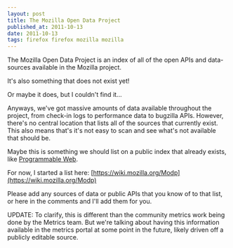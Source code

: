 ```yaml
---
layout: post
title: The Mozilla Open Data Project
published_at: 2011-10-13
date: 2011-10-13
tags: firefox firefox mozilla mozilla
---
```


The Mozilla Open Data Project is an index of all of the open APIs and data-sources available in the Mozilla project.

It's also something that does not exist yet!

Or maybe it does, but I couldn't find it...

Anyways, we've got massive amounts of data available throughout the project, from check-in logs to performance data to bugzilla APIs. However, there's no central location that lists all of the sources that currently exist. This also means that's it's not easy to scan and see what's not available that should be.

Maybe this is something we should list on a public index that already exists, like [Programmable Web](http://www.programmableweb.com/).

For now, I started a list here: [https://wiki.mozilla.org/Modp](https://wiki.mozilla.org/Modp)

Please add any sources of data or public APIs that you know of to that list, or here in the comments and I'll add them for you.

UPDATE: To clarify, this is different than the community metrics work being done by the Metrics team. But we're talking about having this information available in the metrics portal at some point in the future, likely driven off a publicly editable source.